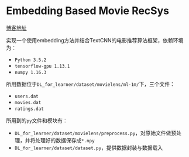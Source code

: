 # Embedding Based Movie RecSys

[博客地址](https://daya-jin.github.io/2019/04/10/EmbBasedMovieRec/)

实现一个使用embedding方法并结合TextCNN的电影推荐算法框架，依赖环境为：

- ```Python 3.5.2```
- ```tensorflow-gpu 1.13.1```
- ```numpy 1.16.3```

所用数据位于```DL_for_learner/dataset/movielens/ml-1m/```下，三个文件：

- ```users.dat```
- ```movies.dat```
- ```ratings.dat```

所用到的```py```文件和模块有：

- ```DL_for_learner/dataset/movielens/preprocess.py```，对原始文件做预处理，并将处理好的数据保存成```*.npy```
- ```DL_for_learner/dataset/dataset.py```，提供数据封装与数据载入
